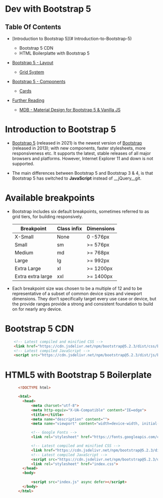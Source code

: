 # Dev with Bootstrap 5

## Table Of Contents
- [Introduction to Bootstrap 5](# Introduction-to-Bootstrap-5)
  - Bootstrap 5 CDN
  - HTML Boilerplatte with Bootstrap 5 

- [Bootstrap 5 - Layout]()
  - [Grid System]()

- [Bootstrap 5 - Components]()
  - [Cards]()

- [Further Reading]()
  - [MDB - Material Design for Bootstrap 5 & Vanilla JS](https://mdbootstrap.com/docs/standard/)


# Introduction to Bootstrap 5
* [Bootstrap 5](https://www.w3schools.com/bootstrap5/index.php) (released in 2021) is the newest version of [Bootstrap](https://www.w3schools.com/bootstrap/default.asp) (released in 2013); with new components, faster stylesheets, more responsiveness etc. It supports the latest, stable releases of all major browsers and platforms. However, Internet Explorer 11 and down is not supported.

* The main differences between Bootstrap 5 and Bootstrap 3 & 4, is that Bootstrap 5 has switched to __JavaScript__ instead of __jQuery__git.

# Available breakpoints
* Bootstrap includes six default breakpoints, sometimes referred to as grid tiers, for building responsively.

  Breakpoint | Class infix | Dimensions
  | -------  | ----------- | ---------|
  X-Small | None | 0 -576px
  Small | sm | >= 576px
  Medium | md | >= 768px
  Large | lg | >= 992px
  Extra Large | xl | >= 1200px
  Extra extra large | xxl | >= 1400px

* Each breakpoint size was chosen to be a multiple of 12 and to be representative of a subset of common device sizes and viewport dimensions. They don’t specifically target every use case or device, but the provide ranges provide a strong and consistent foundation to build on for nearly any device.
# Bootstrap 5 CDN
```html
    <!-- Latest compiled and minified CSS -->
    <link href="https://cdn.jsdelivr.net/npm/bootstrap@5.2.3/dist/css/bootstrap.min.css" rel="stylesheet">
    <!-- Latest compiled JavaScript -->
    <script src="https://cdn.jsdelivr.net/npm/bootstrap@5.2.3/dist/js/bootstrap.bundle.min.js"></script>
```

# HTML5 with Bootstrap 5 Boilerplate
```html
      <!DOCTYPE html>

      <html>
        <head>
            <meta charset="utf-8">
            <meta http-equiv="X-UA-Compatible" content="IE=edge">
            <title></title>
            <meta name="description" content="">
            <meta name="viewport" content="width=device-width, initial-scale=1">

            <!-- Google Fonts -->
            <link rel="stylesheet" href="https://fonts.googleapis.com/css?family=Sofia|Trirong|Actor">

            <!-- Latest compiled and minified CSS -->
            <link href="https://cdn.jsdelivr.net/npm/bootstrap@5.2.3/dist/css/bootstrap.min.css" rel="stylesheet">
            <!-- Latest compiled JavaScript -->
            <script src="https://cdn.jsdelivr.net/npm/bootstrap@5.2.3/dist/js/bootstrap.bundle.min.js"></script>
            <link rel="stylesheet" href="index.css">
        </head>
        <body>
            
            <script src="index.js" async defer></script>
        </body>
      </html>
```